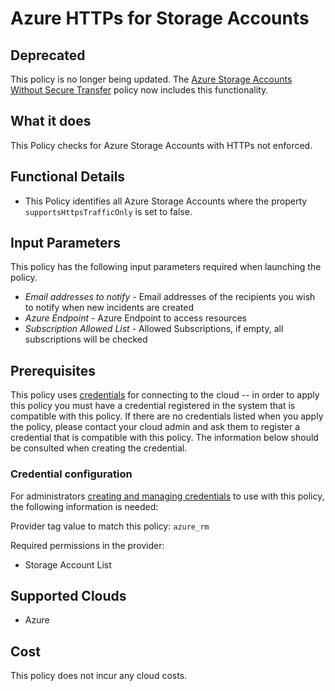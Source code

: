 # Azure HTTPs for Storage Accounts

## Deprecated

This policy is no longer being updated. The [Azure Storage Accounts Without Secure Transfer](https://github.com/flexera-public/policy_templates/tree/master/security/azure/secure_transfer_required/) policy now includes this functionality.

## What it does

This Policy checks for Azure Storage Accounts with HTTPs not enforced.

## Functional Details

- This Policy identifies all Azure Storage Accounts where the property `supportsHttpsTrafficOnly` is set to false.

## Input Parameters

This policy has the following input parameters required when launching the policy.

- *Email addresses to notify* - Email addresses of the recipients you wish to notify when new incidents are created
- *Azure Endpoint* - Azure Endpoint to access resources
- *Subscription Allowed List* - Allowed Subscriptions, if empty, all subscriptions will be checked

## Prerequisites

This policy uses [credentials](https://docs.flexera.com/flexera/EN/Automation/ManagingCredentialsExternal.htm) for connecting to the cloud -- in order to apply this policy you must have a credential registered in the system that is compatible with this policy. If there are no credentials listed when you apply the policy, please contact your cloud admin and ask them to register a credential that is compatible with this policy. The information below should be consulted when creating the credential.

### Credential configuration

For administrators [creating and managing credentials](https://docs.flexera.com/flexera/EN/Automation/ManagingCredentialsExternal.htm) to use with this policy, the following information is needed:

Provider tag value to match this policy: `azure_rm`

Required permissions in the provider:

- Storage Account List

## Supported Clouds

- Azure

## Cost

This policy does not incur any cloud costs.
